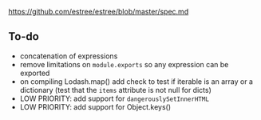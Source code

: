 https://github.com/estree/estree/blob/master/spec.md


To-do
-----

- concatenation of expressions
- remove limitations on `module.exports` so any expression can be exported
- on compiling Lodash.map() add check to test if iterable is an array or a
  dictionary (test that the `items` attribute is not null for dicts)
- LOW PRIORITY: add support for `dangerouslySetInnerHTML`
- LOW PRIORITY: add support for Object.keys()
